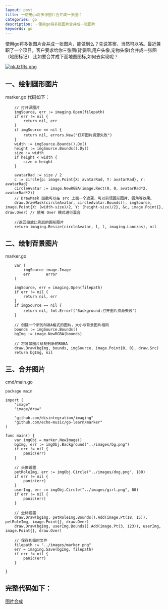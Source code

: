 ```yaml
---
layout: post
title: 一使用go将多张图片合并成一张图片
categories: go
description: 一使用go将多张图片合并成一张图片
keywords: go
---
```



使用go将多张图片合并成一张图片，能做到么？先说答案，当然可以咯。最近兼职了一个项目，客户要求给你三张图(背景图,用户头像,宠物头像)合并成一张图（地图标记）
比如要合并成下面地图图标,如何去实现呢？

[![pkJz1Rs.png](https://s21.ax1x.com/2024/06/05/pkJz1Rs.png)](https://imgse.com/i/pkJz1Rs)

## 一、绘制圆形图片
marker.go
代码如下：
```
    // 打开源图片
    imgSource, err := imaging.Open(filepath)
	if err != nil {
		return nil, err
	}
	if imgSource == nil {
		return nil, errors.New("打开图片资源失败")
	}
	width := imgSource.Bounds().Dx()
	height := imgSource.Bounds().Dy()
	size := width
	if height < width {
		size = height
	}

	avatarRad := size / 2
	c := circle{p: image.Point{X: avatarRad, Y: avatarRad}, r: avatarRad}
	circleAvatar := image.NewRGBA(image.Rect(0, 0, avatarRad*2, avatarRad*2))
	// DrawMask 函数可以在 src 上面一个遮罩，可以实现圆形图片、圆角等效果。
	draw.DrawMask(circleAvatar, circleAvatar.Bounds(), imgSource, image.Point{X: (width-size)/2, Y: (height-size)/2}, &c, image.Point{}, draw.Over) // 使用 Over 模式进行混合

	//返回缩放比例后的圆形图片
	return imaging.Resize(circleAvatar, l, l, imaging.Lanczos), nil
```


## 二、绘制背景图片
marker.go
```
    var (
		imgSource image.Image
		err       error
	)

	imgSource, err = imaging.Open(filepath)
	if err != nil {
		return nil, err
	}
	if imgSource == nil {
		return nil, fmt.Errorf("Background:打开图片资源失败")
	}

	// 创建一个新的RGBA格式的图片，大小与背景图片相同
	bounds := imgSource.Bounds()
	bgImg := image.NewRGBA(bounds)

	// 将背景图片绘制到新的RGBA
	draw.Draw(bgImg, bounds, imgSource, image.Point{0, 0}, draw.Src)
	return bgImg, nil
```


## 三、合并图片
cmd/main.go
```
package main

import (
	"image"
	"image/draw"

	"github.com/disintegration/imaging"
	"github.com/echo-music/go-learn/marker"
)

func main() {
	var imgObj = marker.NewImage()
	bgImg, err := imgObj.Background("../images/bg.png")
	if err != nil {
		panic(err)
	}

	// 头像设置
	petRoleImg, err := imgObj.Circle("../images/dog.png", 180)
	if err != nil {
		panic(err)
	}
	userImg, err := imgObj.Circle("../images/girl.png", 80)
	if err != nil {
		panic(err)
	}

	// 坐标设置
	draw.Draw(bgImg, petRoleImg.Bounds().Add(image.Pt(18, 15)), petRoleImg, image.Point{}, draw.Over)
	draw.Draw(bgImg, userImg.Bounds().Add(image.Pt(3, 123)), userImg, image.Point{}, draw.Over)

	// 保存到临时文件
	filepath := "../images/marker.png"
	err = imaging.Save(bgImg, filepath)
	if err != nil {
		panic(err)
	}

}

```


## 完整代码如下：
[图片合成](https://github.com/echo-music/go-image)